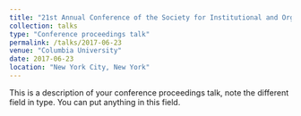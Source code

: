 ```yaml
---
title: "21st Annual Conference of the Society for Institutional and Organizational Economics"
collection: talks
type: "Conference proceedings talk"
permalink: /talks/2017-06-23
venue: "Columbia University"
date: 2017-06-23
location: "New York City, New York"
---
```


This is a description of your conference proceedings talk, note the different field in type. You can put anything in this field.
